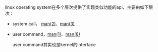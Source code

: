 linux operating system在多个层次提供了实现类似功能的api，主要由如下层次：

- system call， [man(2)](http://man7.org/linux/man-pages/man2/intro.2.html)、[man(3)](http://man7.org/linux/man-pages/man3/intro.3.html)

- user command，[man(1)](http://man7.org/linux/man-pages/man1/intro.1.html)、[man(8)](http://man7.org/linux/man-pages/man8/intro.8.html)

  user command其实也是kernel的interface